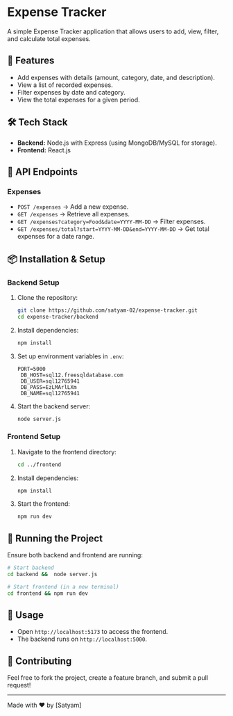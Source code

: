 # Expense Tracker

A simple Expense Tracker application that allows users to add, view, filter, and calculate total expenses.

## 🚀 Features
- Add expenses with details (amount, category, date, and description).
- View a list of recorded expenses.
- Filter expenses by date and category.
- View the total expenses for a given period.

## 🛠 Tech Stack
- **Backend:** Node.js with Express (using MongoDB/MySQL for storage).
- **Frontend:** React.js

## 📌 API Endpoints

### Expenses
- `POST /expenses` → Add a new expense.
- `GET /expenses` → Retrieve all expenses.
- `GET /expenses?category=Food&date=YYYY-MM-DD` → Filter expenses.
- `GET /expenses/total?start=YYYY-MM-DD&end=YYYY-MM-DD` → Get total expenses for a date range.

## 📦 Installation & Setup

### Backend Setup
1. Clone the repository:
   ```sh
   git clone https://github.com/satyam-02/expense-tracker.git
   cd expense-tracker/backend
   ```
2. Install dependencies:
   ```sh
   npm install
   ```
3. Set up environment variables in `.env`:
   ```env
   PORT=5000
    DB_HOST=sql12.freesqldatabase.com
    DB_USER=sql12765941
    DB_PASS=EzLMArlLXm
    DB_NAME=sql12765941
   ```
4. Start the backend server:
   ```sh
   node server.js
   ```

### Frontend Setup
1. Navigate to the frontend directory:
   ```sh
   cd ../frontend
   ```
2. Install dependencies:
   ```sh
   npm install
   ```
3. Start the frontend:
   ```sh
   npm run dev
   ```

## 🚀 Running the Project
Ensure both backend and frontend are running:
```sh
# Start backend
cd backend &&  node server.js

# Start frontend (in a new terminal)
cd frontend && npm run dev
```

## 🎯 Usage
- Open `http://localhost:5173` to access the frontend.
- The backend runs on `http://localhost:5000`.

## 🤝 Contributing
Feel free to fork the project, create a feature branch, and submit a pull request!

---
Made with ❤️ by [Satyam]

